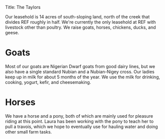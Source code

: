 Title: The Taylors

Our leasehold is 14 acres of south-sloping land, north of the creek that divides REF roughly in half. We're currently the only leasehold at REF with livestock other than poultry. We raise goats, horses, chickens, ducks, and geese. 

Goats
===
Most of our goats are Nigerian Dwarf goats from good dairy lines, but we also have a single standard Nubian and a Nubian-Nigey cross. Our ladies keep up in milk for about 5 months of the year. We use the milk for drinking, cooking, yogurt, kefir, and cheesemaking.

Horses
===
We have a horse and a pony, both of which are mainly used for pleasure riding at this point. Laura has been working with the pony to teach her to pull a travois, which we hope to eventually use for hauling water and doing other small farm tasks.
